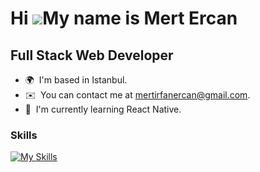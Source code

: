 Hi ![](https://user-images.githubusercontent.com/18350557/176309783-0785949b-9127-417c-8b55-ab5a4333674e.gif)My name is Mert Ercan
==================================================================================================================================
Full Stack Web Developer
-------------------------

* 🌍  I'm based in Istanbul.
* ✉️  You can contact me at [mertirfanercan@gmail.com](mailto:mertirfanercan@gmail.com).
* 🧠  I'm currently learning React Native.
<!--* 🖥️  See my portfolio at [https://mertercan.tech/] -->


### Skills


[![My Skills](https://skillicons.dev/icons?i=java,spring,hibernate,maven,js,ts,html,css,vue,nuxtjs,react,nextjs,redux,nodejs,express,nestjs,py,fastapi,go,postgres,mysql,mongodb,docker,webpack,git,github,linux,idea)](https://skillicons.dev)



